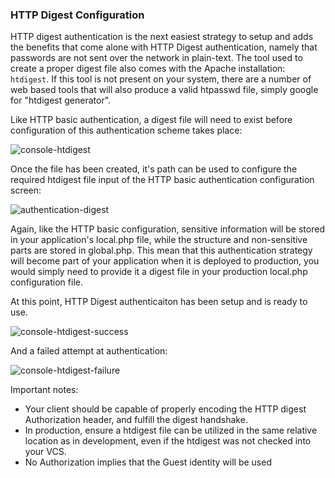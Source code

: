 ### HTTP Digest Configuration

HTTP digest authentication is the next easiest strategy to setup and adds the benefits that come alone with HTTP Digest authentication, namely that passwords are not sent over the network in plain-text.  The tool used to create a proper digest file also comes with the Apache installation: `htdigest`.  If this tool is not present on your system, there are a number of web based tools that will also produce a valid htpasswd file, simply google for "htdigest generator".

Like HTTP basic authentication, a digest file will need to exist before configuration of this authentication scheme takes place:

![console-htdigest](./console-htdigest-create-file.jpg)

Once the file has been created, it's path can be used to configure the required htdigest file input of the HTTP basic authentication configuration screen:

![authentication-digest](./authentication-digest.jpg)

Again, like the HTTP basic configuration, sensitive information will be stored in your application's local.php file, while the structure and non-sensitive parts are stored in global.php.  This mean that this authentication strategy will become part of your application when it is deployed to production, you would simply need to provide it a digest file in your production local.php configuration file.

At this point, HTTP Digest authenticaiton has been setup and is ready to use.

![console-htdigest-success](./console-htdigest-success.jpg)

And a failed attempt at authentication:

![console-htdigest-failure](./console-htdigest-failure.jpg)

Important notes:

* Your client should be capable of properly encoding the HTTP digest Authorization header, and fulfill the digest handshake.
* In production, ensure a htdigest file can be utilized in the same relative location as in development, even if the htdigest was not checked into your VCS.
* No Authorization implies that the Guest identity will be used